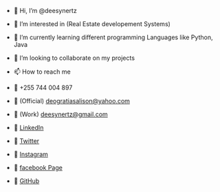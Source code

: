 - 👋 Hi, I’m @deesynertz
- 👀 I’m interested in (Real Estate developement Systems)
- 🌱 I’m currently learning different programming Languages like Python, Java
- 💞️ I’m looking to collaborate on my projects
- 📫 How to reach me 
- :iphone: +255 744 004 897
- :email: (Official) deogratiasalison@yahoo.com
- :email: (Work) deesynertz@gmail.com 
- :link: [LinkedIn](https://www.linkedin.com/in/deogratias-alison/)
- :link: [Twitter](https://www.twitter.com/deoalison/)
- :link: [Instagram](https://www.instagram.com/deesynertz/)
- :link: [facebook Page](https://www.facebook.com/deesynertz)
   
- :link: [GitHub](https://github.com/deesynertz/)

<!---
deesynertz/deesynertz is a ✨ special ✨ repository because its `README.md` (this file) appears on your GitHub profile.
You can click the Preview link to take a look at your changes.
--->
